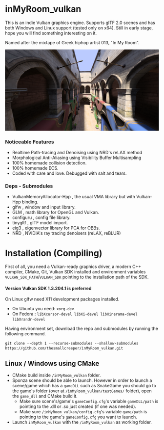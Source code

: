 # inMyRoom_vulkan
This is an indie Vulkan graphics engine. Supports glTF 2.0 scenes and has both Windows and Linux support (tested only on x64).
Still in early stage, hope you will find something interesting on it.

Named after the mixtape of Greek hiphop artist 013, "In My Room".

![Screenshot_0](screenshots/after.png "")

### Noticeable Features
* Realtime Path-tracing and Denoising using NRD's reLAX method
* Morphological Anti-Aliasing using Visibility Buffer Multisampling
* 100% homemade collision detection.
* 100% homemade ECS.
* Coded with care and love. Debugged with salt and tears.

### Deps - Submodules
* VulkanMemoryAllocator-Hpp , the usual VMA library but with Vulkan-Hpp binding.
* glfw , window and input library.
* GLM , math library for OpenGL and Vulkan.
* configuru , config file library.
* tinygltf , glTF model import.
* eig3 , eigenvector library for PCA for OBBs.
* NRD , NVIDIA's ray tracing denoisers (reLAX, reBLUR)

# Installation (Compiling)

  First of all, you need a Vulkan-ready graphics driver, a modern C++ compiler, CMake, Git, Vulkan SDK installed and environment variables `VULKAN_SDK_PATH`/`VULKAN_SDK` pointing to the installation path of the SDK.

#### Version Vulkan SDK 1.3.204.1 is preferred
  
  On Linux glfw need X11 development packages installed.
  * On Ubuntu you need:
`xorg-dev`
  * On Fedora :
`libXcursor-devel libXi-devel libXinerama-devel libXrandr-devel`

  Having environment set, download the repo and submodules by running the following command.
```
git clone --depth 1 --recurse-submodules --shallow-submodules https://github.com/thesmallcreeper/inMyRoom_vulkan.git
```

 ## Linux / Windows using CMake
 
 * CMake build inside `/inMyRoom_vulkan` folder.
 * Sponza scene should be able to launch. However in order to launch a scene/game which has a `gameDLL` such as SnakeGame you should go to the game's folder (over at `/inMyRoom_vulkan/testGames/` folder), open the `game_dll` and CMake build it.
   - Make sure scene's/game's `gameConfig.cfg`'s variable `gameDLL/path` is pointing to the .dll or .so just created (if one was needed).
   - Make sure `/inMyRoom_vulkan/config.cfg`'s variable `game/path` is pointing to the game's `gameConfig.cfg` you want to launch.
 * Launch `inMyRoom_vulkan` with the `/inMyRoom_vulkan` as working folder.

